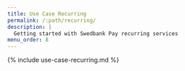 ```yaml
---
title: Use Case Recurring
permalink: /:path/recurring/
description: |
  Getting started with Swedbank Pay recurring services
menu_order: 8
---
```


{% include use-case-recurring.md %}
